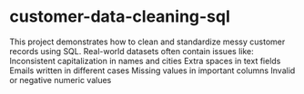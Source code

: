 # customer-data-cleaning-sql
This project demonstrates how to clean and standardize messy customer records using SQL. Real-world datasets often contain issues like:  Inconsistent capitalization in names and cities  Extra spaces in text fields  Emails written in different cases  Missing values in important columns  Invalid or negative numeric values
